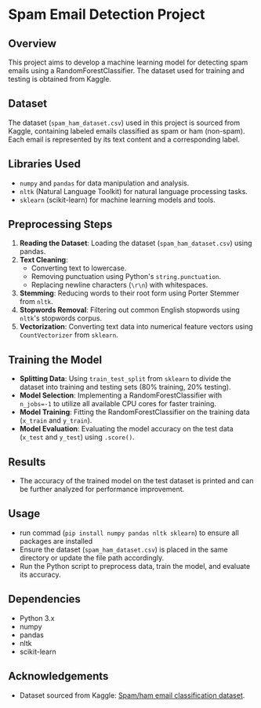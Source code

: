 # Spam Email Detection Project

## Overview
This project aims to develop a machine learning model for detecting spam emails using a RandomForestClassifier. The dataset used for training and testing is obtained from Kaggle.

## Dataset
The dataset (`spam_ham_dataset.csv`) used in this project is sourced from Kaggle, containing labeled emails classified as spam or ham (non-spam). Each email is represented by its text content and a corresponding label.

## Libraries Used
- `numpy` and `pandas` for data manipulation and analysis.
- `nltk` (Natural Language Toolkit) for natural language processing tasks.
- `sklearn` (scikit-learn) for machine learning models and tools.
  
## Preprocessing Steps
1. **Reading the Dataset**: Loading the dataset (`spam_ham_dataset.csv`) using pandas.
2. **Text Cleaning**:
   - Converting text to lowercase.
   - Removing punctuation using Python's `string.punctuation`.
   - Replacing newline characters (`\r\n`) with whitespaces.
3. **Stemming**: Reducing words to their root form using Porter Stemmer from `nltk`.
4. **Stopwords Removal**: Filtering out common English stopwords using `nltk`'s stopwords corpus.
5. **Vectorization**: Converting text data into numerical feature vectors using `CountVectorizer` from `sklearn`.

## Training the Model
- **Splitting Data**: Using `train_test_split` from `sklearn` to divide the dataset into training and testing sets (80% training, 20% testing).
- **Model Selection**: Implementing a RandomForestClassifier with `n_jobs=-1` to utilize all available CPU cores for faster training.
- **Model Training**: Fitting the RandomForestClassifier on the training data (`x_train` and `y_train`).
- **Model Evaluation**: Evaluating the model accuracy on the test data (`x_test` and `y_test`) using `.score()`.

## Results
- The accuracy of the trained model on the test dataset is printed and can be further analyzed for performance improvement.

## Usage
- run commad (`pip install numpy pandas nltk sklearn`) to ensure all packages are installed
- Ensure the dataset (`spam_ham_dataset.csv`) is placed in the same directory or update the file path accordingly.
- Run the Python script to preprocess data, train the model, and evaluate its accuracy.

## Dependencies
- Python 3.x
- numpy
- pandas
- nltk
- scikit-learn

## Acknowledgements
- Dataset sourced from Kaggle: [Spam/ham email classification dataset](https://www.kaggle.com/datasets/venky73/spam-mails-dataset/data).


